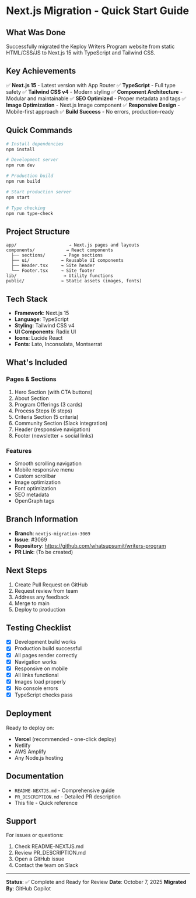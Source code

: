# Next.js Migration - Quick Start Guide

## What Was Done

Successfully migrated the Keploy Writers Program website from static HTML/CSS/JS to Next.js 15 with TypeScript and Tailwind CSS.

## Key Achievements

✅ **Next.js 15** - Latest version with App Router
✅ **TypeScript** - Full type safety
✅ **Tailwind CSS v4** - Modern styling
✅ **Component Architecture** - Modular and maintainable
✅ **SEO Optimized** - Proper metadata and tags
✅ **Image Optimization** - Next.js Image component
✅ **Responsive Design** - Mobile-first approach
✅ **Build Success** - No errors, production-ready

## Quick Commands

```bash
# Install dependencies
npm install

# Development server
npm run dev

# Production build
npm run build

# Start production server
npm start

# Type checking
npm run type-check
```

## Project Structure

```
app/                    → Next.js pages and layouts
components/            → React components
  ├── sections/       → Page sections
  ├── ui/            → Reusable UI components
  ├── Header.tsx     → Site header
  └── Footer.tsx     → Site footer
lib/                  → Utility functions
public/              → Static assets (images, fonts)
```

## Tech Stack

- **Framework**: Next.js 15
- **Language**: TypeScript
- **Styling**: Tailwind CSS v4
- **UI Components**: Radix UI
- **Icons**: Lucide React
- **Fonts**: Lato, Inconsolata, Montserrat

## What's Included

### Pages & Sections

1. Hero Section (with CTA buttons)
2. About Section
3. Program Offerings (3 cards)
4. Process Steps (6 steps)
5. Criteria Section (5 criteria)
6. Community Section (Slack integration)
7. Header (responsive navigation)
8. Footer (newsletter + social links)

### Features

- Smooth scrolling navigation
- Mobile responsive menu
- Custom scrollbar
- Image optimization
- Font optimization
- SEO metadata
- OpenGraph tags

## Branch Information

- **Branch**: `nextjs-migration-3069`
- **Issue**: #3069
- **Repository**: https://github.com/whatsupsumit/writers-program
- **PR Link**: (To be created)

## Next Steps

1. Create Pull Request on GitHub
2. Request review from team
3. Address any feedback
4. Merge to main
5. Deploy to production

## Testing Checklist

- [x] Development build works
- [x] Production build successful
- [x] All pages render correctly
- [x] Navigation works
- [x] Responsive on mobile
- [x] All links functional
- [x] Images load properly
- [x] No console errors
- [x] TypeScript checks pass

## Deployment

Ready to deploy on:

- **Vercel** (recommended - one-click deploy)
- Netlify
- AWS Amplify
- Any Node.js hosting

## Documentation

- `README-NEXTJS.md` - Comprehensive guide
- `PR_DESCRIPTION.md` - Detailed PR description
- This file - Quick reference

## Support

For issues or questions:

1. Check README-NEXTJS.md
2. Review PR_DESCRIPTION.md
3. Open a GitHub issue
4. Contact the team on Slack

---

**Status**: ✅ Complete and Ready for Review
**Date**: October 7, 2025
**Migrated By**: GitHub Copilot
